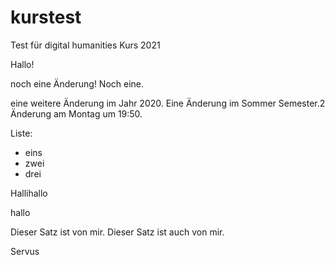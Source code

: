 ﻿# kurstest
Test für digital humanities Kurs 2021

Hallo!

noch eine Änderung! Noch eine.

eine weitere Änderung im Jahr 2020.
Eine Änderung im Sommer Semester.2
Änderung am Montag um 19:50.

Liste:

- eins
- zwei
- drei

Hallihallo

hallo


Dieser Satz ist von mir. Dieser Satz ist auch von mir.

Servus
